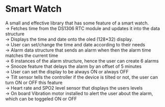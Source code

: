 # Smart Watch
A small and effective library that has some feature of a smart watch.  
-> Fetches time from the DS1306 RTC module and updates it into the data structure  
-> Displays the time and date onto the oled (128*32) display.  
-> User can set/change the time and date according to their needs  
-> Alarm data structure that sends an alarm when then the alarm time matches the current time  
-> 6 instances of the alarm structure, hence the user can create 6 alarms  
-> Snooze feature that delays the alarm by an offset of 5 minutes  
-> User can set the display to be always ON or always OFF  
-> Tilt sensor tells the controller if the device is tilted or not, the user can turn ON or OFF this feature  
-> Heart rate and SPO2 level sensor that displays the users levels  
-> On board Vibration motor installed to alert the user about the alarm, which can be toggeled ON or OFF 
